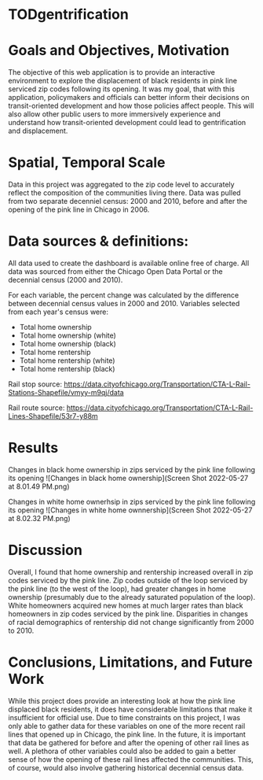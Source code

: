 # TODgentrification

# Goals and Objectives, Motivation
The objective of this web application is to provide an interactive environment to explore the displacement of black residents in pink line serviced zip codes following its opening. It was my goal, that with this application, policymakers and officials can better inform their decisions on transit-oriented development and how those policies affect people. This will also allow other public users to more immersively experience and understand how transit-oriented development could lead to gentrification and displacement.

# Spatial, Temporal Scale
Data in this project was aggregated to the zip code level to accurately reflect the composition of the communities living there. Data was pulled from two separate decenniel census: 2000 and 2010, before and after the opening of the pink line in Chicago in 2006.

# Data sources & definitions:
All data used to create the dashboard is available online free of charge. All data was sourced from either the Chicago Open Data Portal or the decennial census (2000 and 2010).

For each variable, the percent change was calculated by the difference between decennial census values in 2000 and 2010. Variables selected from each year's census were:
- Total home ownership
- Total home ownership (white)
- Total home ownership (black)
- Total home rentership
- Total home rentership (white)
- Total home rentership (black)

Rail stop source: https://data.cityofchicago.org/Transportation/CTA-L-Rail-Stations-Shapefile/vmyy-m9qj/data

Rail route source: https://data.cityofchicago.org/Transportation/CTA-L-Rail-Lines-Shapefile/53r7-y88m

# Results
Changes in black home ownership in zips serviced by the pink line following its opening
![Changes in black home ownership](Screen Shot 2022-05-27 at 8.01.49 PM.png)

Changes in white home ownerhsip in zips serviced by the pink line following its opening
![Changes in white home ownnership](Screen Shot 2022-05-27 at 8.02.32 PM.png)

# Discussion
Overall, I found that home ownership and rentership increased overall in zip codes serviced by the pink line. Zip codes outside of the loop serviced by the pink line (to the west of the loop), had greater changes in home ownership (presumably due to the already saturated population of the loop). White homeowners acquired new homes at much larger rates than black homeowners in zip codes serviced by the pink line. Disparities in changes of racial demographics of rentership did not change significantly from 2000 to 2010.

# Conclusions, Limitations, and Future Work
While this project does provide an interesting look at how the pink line displaced black residents, it does have considerable limitations that make it insufficient for official use. Due to time constraints on this project, I was only able to gather data for these variables on one of the more recent rail lines that opened up in Chicago, the pink line. In the future, it is important that data be gathered for before and after the opening of other rail lines as well. A plethora of other variables could also be added to gain a better sense of how the opening of these rail lines affected the communities. This, of course, would also involve gathering historical decennial census data.
